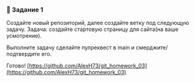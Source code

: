 ### 📘 Задание 1

Создайте новый репозиторий, далее создайте ветку под следующую задачу. Задача: создайте стартовую страницу для сайта(на ваше усмотрение).

Выполните задачу сделайте пулреквест в main и смерджите/подтвердите его.

Готово! [https://github.com/AlexH73/git_homework_03](https://github.com/AlexH73/git_homework_03)
